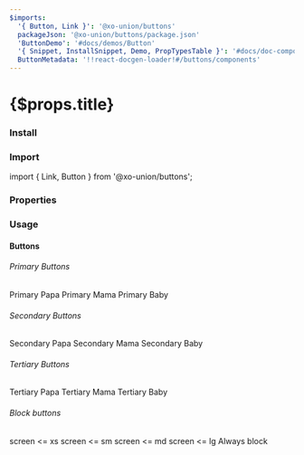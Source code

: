 ```yaml
---
$imports:
  '{ Button, Link }': '@xo-union/buttons'
  packageJson: '@xo-union/buttons/package.json'
  'ButtonDemo': '#docs/demos/Button'
  '{ Snippet, InstallSnippet, Demo, PropTypesTable }': '#docs/doc-components'
  ButtonMetadata: '!!react-docgen-loader!#/buttons/components'
---
```


<h1>{$props.title}</h1>

### Install

<InstallSnippet packageJson={packageJson} />

### Import

<Snippet lang="javascript">
import { Link, Button } from '@xo-union/buttons';
</Snippet>

### Properties

### Usage

#### Buttons

###### Primary Buttons

<ButtonDemo size="papa" color="primary">
  Primary Papa
</ButtonDemo>

<ButtonDemo size="mama" color="primary">
  Primary Mama
</ButtonDemo>

<ButtonDemo size="baby" color="primary">
  Primary Baby
</ButtonDemo>

###### Secondary Buttons

<ButtonDemo size="papa" color="secondary">
  Secondary Papa
</ButtonDemo>

<ButtonDemo size="mama" color="secondary">
  Secondary Mama
</ButtonDemo>

<ButtonDemo size="baby" color="secondary">
  Secondary Baby
</ButtonDemo>

###### Tertiary Buttons
<ButtonDemo size="papa" color="tertiary">
  Tertiary Papa
</ButtonDemo>

<ButtonDemo size="mama" color="tertiary">
  Tertiary Mama
</ButtonDemo>

<ButtonDemo size="baby" color="tertiary">
  Tertiary Baby
</ButtonDemo>


###### Block buttons

<ButtonDemo size="papa" color="primary" block="xs">
  screen <= xs
</ButtonDemo>

<ButtonDemo size="papa" color="primary" block="sm">
  screen <= sm
</ButtonDemo>

<ButtonDemo size="papa" color="primary" block="md">
  screen <= md
</ButtonDemo>

<ButtonDemo size="papa" color="primary" block="lg">
  screen <= lg
</ButtonDemo>

<ButtonDemo size="papa" color="primary" block>
  Always block
</ButtonDemo>
